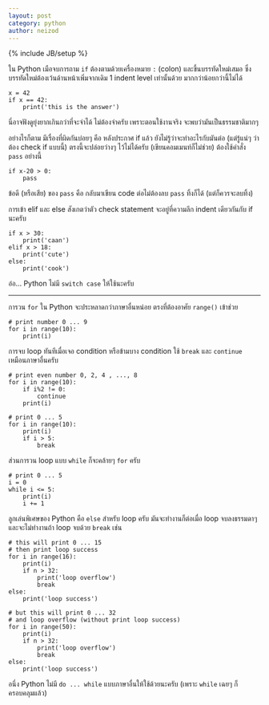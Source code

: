 ```yaml
---
layout: post
category: python
author: neizod
---
```

{% include JB/setup %}

ใน Python เมือจบการถาม `if` ต้องตามด้วยเครื่องหมาย `:` (colon) และขึ้นบรรทัดใหม่เสมอ ซึ่งบรรทัดใหม่ต้องเว้นด้านหน้าเพิ่มจากเดิม 1 indent level เท่านั้นด้วย มากกว่าน้อยกว่านี้ไม่ได้

    x = 42
    if x == 42:
        print('this is the answer')

นี่อาจฟังดูยุ่งยากเกินกว่าที่จะจำได้ ไม่ต้องจำครับ เพราะตอนใช้งานจริง จะพบว่ามันเป็นธรรมชาติมากๆ

อย่างไรก็ตาม มีเรื่องที่ผิดกันบ่อยๆ คือ หลังประกาศ if แล้ว ยังไม่รู้ว่าจะทำอะไรกับมันต่อ (แต่รู้แน่ๆ ว่าต้อง check if แบบนี้) ตรงนี้จะปล่อยว่างๆ ไว้ไม่ได้ครับ (เขียนคอมเมนท์ก็ไม่ช่วย) ต้องใช้คำสั่ง `pass` อย่างนี้

    if x-20 > 0:
        pass

ข้อดี (หรือเสีย) ของ `pass` คือ กลับมาเขียน code ต่อไม่ต้องลบ `pass` ทิ้งก็ได้ (แต่ก็ควรจะลบทิ้ง)

การเข้า elif และ else สังเกตว่าตัว check statement จะอยู่ที่ความลึก indent เดียวกันกับ if นะครับ

    if x > 30:
        print('caan')
    elif x > 18:
        print('cute')
    else:
        print('cook')

อ๋อ... Python ไม่มี `switch case` ให้ใช้นะครับ

---

การวน `for` ใน Python จะประหลาดกว่าภาษาอื่นหน่อย ตรงที่ต้องอาศัย `range()` เข้าช่วย

    # print number 0 ... 9
    for i in range(10):
        print(i)

การจบ loop ทันทีเมื่อเจอ condition หรือข้ามบาง condition ใช้ `break` และ `continue` เหมือนภาษาอื่นครับ

    # print even number 0, 2, 4 , ..., 8
    for i in range(10):
        if i%2 != 0:
            continue
        print(i)

    # print 0 ... 5
    for i in range(10):
        print(i)
        if i > 5:
            break

ส่วนการวน loop แบบ `while` ก็จะคล้ายๆ `for` ครับ

    # print 0 ... 5
    i = 0
    while i <= 5:
        print(i)
        i += 1

ลูกเล่นพิเศษของ Python คือ `else` สำหรับ loop ครับ มันจะทำงานก็ต่อเมื่อ loop จบลงธรรมดาๆ และจะไม่ทำงานถ้า loop จบด้วย `break` เช่น

    # this will print 0 ... 15
    # then print loop success
    for i in range(16):
        print(i)
        if n > 32:
            print('loop overflow')
            break
    else:
        print('loop success')

    # but this will print 0 ... 32
    # and loop overflow (without print loop success)
    for i in range(50):
        print(i)
        if n > 32:
            print('loop overflow')
            break
    else:
        print('loop success')

อนึ่ง Python ไม่มี `do ... while` แบบภาษาอื่นให้ใช้ด้วยนะครับ (เพราะ `while` เฉยๆ ก็ครอบคลุมแล้ว)
